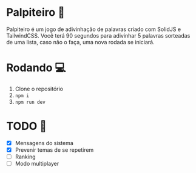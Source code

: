 # Palpiteiro 💬

Palpiteiro é um jogo de adivinhação de palavras criado com SolidJS e TailwindCSS. Você terá 90 segundos para adivinhar 5 palavras sorteadas de uma lista, caso não o faça, uma nova rodada se iniciará.

# Rodando 💻
1. Clone o repositório
2. ```npm i```
3. ```npm run dev```

# TODO 📜
- [x] Mensagens do sistema
- [x] Prevenir temas de se repetirem
- [ ] Ranking
- [ ] Modo multiplayer